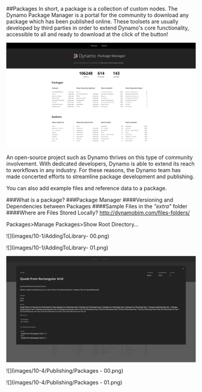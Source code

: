 <style>
img{display:block;margin-left: auto;margin-right: auto }
</style>

##Packages
In short, a package is a collection of custom nodes. The Dynamo Package Manager is a portal for the community to download any package which has been published online.  These toolsets are usually developed by third parties in order to extend Dynamo's core functionality, accessible to all and ready to download at the click of the button! 

![](images/10-1/dpm.png)

An open-source project such as Dynamo thrives on this type of community involvement.  With dedicated developers, Dynamo is able to extend its reach to workflows in any industry.  For these reasons, the Dynamo team has made concerted efforts to streamline package development and publishing.  

You can also add example files and reference data to a package. 


###What is a package?
###Package Manager
####Versioning and Dependencies between Packages
####Sample Files in the *"extra"* folder
####Where are Files Stored Locally?
http://dynamobim.com/files-folders/

Packages>Manage Packages>Show Root Directory...


![](images/10-1/AddingToLibrary- 00.png)

![](images/10-1/AddingToLibrary- 01.png)



![](images/10-1/dpm2.png)

![](images/10-4/Publishing/Packages - 00.png)

![](images/10-4/Publishing/Packages - 01.png)